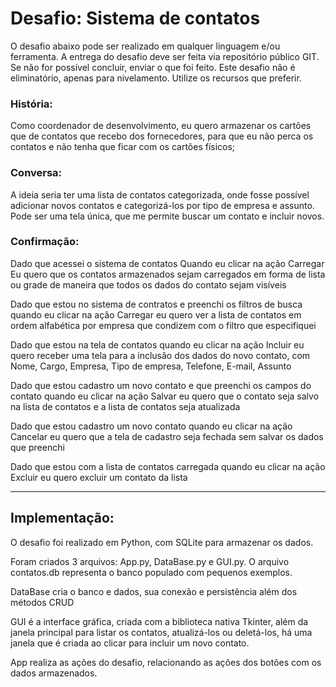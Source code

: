 # Desafio: Sistema de contatos 
 
O desafio abaixo pode ser realizado em qualquer linguagem e/ou ferramenta. A entrega do desafio deve ser feita via repositório público GIT. Se não for possível concluir, enviar o que foi feito. Este desafio não é eliminatório, apenas para nivelamento. Utilize os recursos que preferir. 
 
### História:
Como coordenador de desenvolvimento, eu quero armazenar os cartões que de contatos que recebo dos fornecedores, para que eu não perca os contatos e não tenha que ficar com os cartões físicos; 
 
### Conversa:
A ideia seria ter uma lista de contatos categorizada, onde fosse possível adicionar novos contatos e categorizá-los por tipo de empresa e assunto. Pode ser uma tela única, que me permite buscar um contato e incluir novos. 
 
### Confirmação:
Dado que acessei o sistema de contatos Quando eu clicar na ação Carregar Eu quero que os contatos armazenados sejam carregados em forma de lista ou grade de maneira que todos os dados do contato sejam visíveis 

Dado que estou no sistema de contratos e preenchi os filtros de busca quando eu clicar na ação Carregar eu quero ver a lista de contatos em ordem alfabética por empresa que condizem com o filtro que especifiquei 

Dado que estou na tela de contatos quando eu clicar na ação Incluir  eu quero receber uma tela para a inclusão dos dados do novo contato,  com Nome, Cargo, Empresa, Tipo de empresa, Telefone, E-mail, Assunto 

Dado que estou cadastro um novo contato e que preenchi os campos do contato quando eu clicar na ação Salvar eu quero que o contato seja salvo na lista de contatos e a lista de contatos seja atualizada 

Dado que estou cadastro um novo contato quando eu clicar na ação Cancelar  eu quero que a tela de cadastro seja fechada sem salvar os dados que preenchi 

Dado que estou com a lista de contatos carregada quando eu clicar na ação Excluir eu quero excluir um contato da lista 
 
________________________________________________________________________________________

## Implementação:
O desafio foi realizado em Python, com SQLite para armazenar os dados.

Foram criados 3 arquivos: App.py, DataBase.py e GUI.py. 
O arquivo contatos.db representa o banco populado com pequenos exemplos.

DataBase cria o banco e dados, sua conexão e persistência além dos métodos CRUD

GUI é a interface gráfica, criada com a biblioteca nativa Tkinter, além da janela principal para listar os contatos, atualizá-los ou deletá-los, há uma janela que é criada ao clicar para incluir um novo contato.

App realiza as ações do desafio, relacionando as ações dos botões com os dados armazenados.
